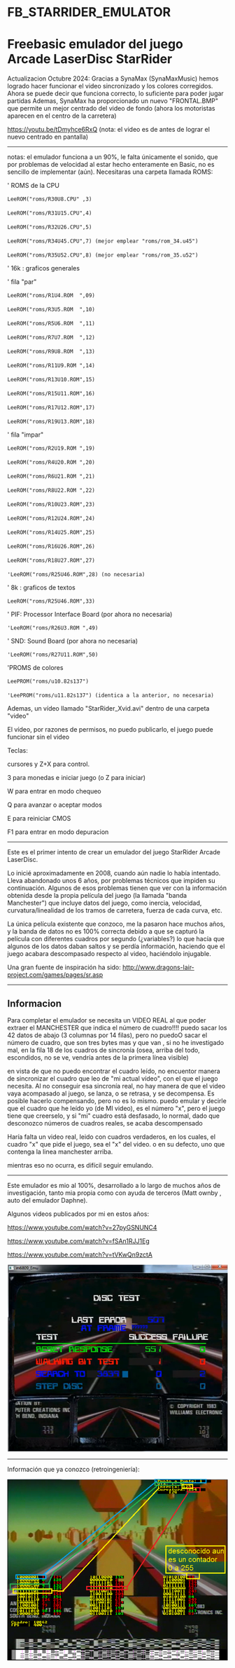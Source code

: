 # FB_STARRIDER_EMULATOR
Freebasic emulador del juego Arcade LaserDisc StarRider
====================================================================

Actualizacion Octubre 2024:
Gracias a SynaMax (SynaMaxMusic) hemos logrado hacer funcionar el video sincronizado y los colores corregidos. Ahora se puede decir que funciona correcto, lo suficiente para poder jugar partidas Ademas, SynaMax ha proporcionado un nuevo "FRONTAL.BMP" que permite un mejor centrado del video de fondo (ahora los motoristas aparecen en el centro de la carretera)

https://youtu.be/tDmyhce6RxQ  (nota: el video es de antes de lograr el nuevo centrado en pantalla)

-------------------------------------------------------------
notas:
el emulador funciona a un 90%, le falta únicamente el sonido, que por problemas de velocidad al estar hecho enteramente en Basic, no es sencillo de implementar (aún).
Necesitaras una carpeta llamada ROMS:

' ROMS de la CPU

	LeeROM("roms/R30U8.CPU" ,3) 
 
	LeeROM("roms/R31U15.CPU",4) 
 
	LeeROM("roms/R32U26.CPU",5) 
   
	LeeROM("roms/R34U45.CPU",7) (mejor emplear "roms/rom_34.u45")
 
	LeeROM("roms/R35U52.CPU",8) (mejor emplear "roms/rom_35.u52")


' 16k : graficos generales	

' fila "par"
   
	LeeROM("roms/R1U4.ROM  ",09)
 
	LeeROM("roms/R3U5.ROM  ",10)
 
	LeeROM("roms/R5U6.ROM  ",11)
 
	LeeROM("roms/R7U7.ROM  ",12)
 
	LeeROM("roms/R9U8.ROM  ",13)
 
	LeeROM("roms/R11U9.ROM ",14)
 
	LeeROM("roms/R13U10.ROM",15) 	
 
	LeeROM("roms/R15U11.ROM",16) 
 
	LeeROM("roms/R17U12.ROM",17)
 
	LeeROM("roms/R19U13.ROM",18) 
 
 
' fila "impar"	
 
	LeeROM("roms/R2U19.ROM ",19)
 
	LeeROM("roms/R4U20.ROM ",20)
 
	LeeROM("roms/R6U21.ROM ",21)
 
	LeeROM("roms/R8U22.ROM ",22)
 
	LeeROM("roms/R10U23.ROM",23)
 
	LeeROM("roms/R12U24.ROM",24)
 
	LeeROM("roms/R14U25.ROM",25)
 
	LeeROM("roms/R16U26.ROM",26)
 
	LeeROM("roms/R18U27.ROM",27)
 
	'LeeROM("roms/R25U46.ROM",28) (no necesaria)
 

' 8k : graficos de textos	

	LeeROM("roms/R25U46.ROM",33)
 

' PIF: Processor Interface Board (por ahora no necesaria)

	'LeeROM("roms/R26U3.ROM ",49)
 

' SND: Sound Board (por ahora no necesaria)

	'LeeROM("roms/R27U11.ROM",50)
 

'PROMS de colores

	LeePROM("roms/u10.82s137")
 
	'LeePROM("roms/u11.82s137") (identica a la anterior, no necesaria)
 

 Ademas, un vídeo llamado "StarRider_Xvid.avi" dentro de una carpeta "video" 
 
 El vídeo, por razones de permisos, no puedo publicarlo, el juego puede funcionar sin el video

 Teclas:
 
 cursores y Z+X para control. 
 
 3 para monedas e iniciar juego (o Z para iniciar)
 
 W para entrar en modo chequeo 
 
 Q para avanzar o aceptar modos
 
 E para reiniciar CMOS
 
 F1 para entrar en modo depuracion
 
 ----------------------------------------------


Este es el primer intento de crear un emulador del juego StarRider Arcade LaserDisc.

Lo inicié aproximadamente en 2008, cuando aún nadie lo había intentado. Lleva abandonado unos 6 años, por problemas técnicos que impiden su continuación.
Algunos de esos problemas tienen que ver con la información obtenida desde la propia película del juego (la llamada "banda Manchester") que incluye datos del juego, como inercia, velocidad, curvatura/linealidad de los tramos de carretera, fuerza de cada curva, etc.

La única película existente que conzoco, me la pasaron hace muchos años, y la banda de datos no es 100% correcta debido a que se capturó la película con diferentes cuadros por segundo (¿variables?) lo que hacía que algunos de los datos daban saltos y se perdía información, haciendo que el juego acabara descompasado respecto al video, haciéndolo injugable.


Una gran fuente de inspiración ha sido:
http://www.dragons-lair-project.com/games/pages/sr.asp

------------------------------------------
Informacion
--
Para completar el emulador se necesita un VIDEO REAL al que poder extraer el MANCHESTER que indica el número de cuadro!!!!
puedo sacar los 42 datos de abajo (3 columnas por 14 filas), pero no puedoO sacar el número de cuadro, que son tres bytes mas
y que van , si no he investigado mal, en la fila 18 de los cuadros de sincronía (osea, arriba del todo, escondidos, no se ve, vendría antes de la primera línea visible)

en vista de que no puedo encontrar el cuadro leído, no encuentor manera de sincronizar el cuadro que leo de "mi actual vídeo", con el que el juego necesita.
Al no conseguir esa sincronía real, no hay manera de que el video vaya acompasado al juego, se lanza, o se retrasa, y se decompensa.
Es posible hacerlo compensando, pero no es lo mismo. puedo emular y decirle que el cuadro que he leído yo (de MI video), es el número "x", pero el juego tiene que creerselo, y si "mi" cuadro está desfasado, lo normal, dado que desconozco números de cuadros reales, se acaba descompensado

Haría falta un video real, leido con cuadros verdaderos, en los cuales, el cuadro "x" que pide el juego, sea el "x" del video.
o en su defecto, uno que contenga la linea manchester arriba.

mientras eso no ocurra, es difícil seguir emulando.

-------------------------------------------
Este emulador es mio al 100%, desarrollado a lo largo de muchos años de investigación, tanto mia propia como con ayuda de terceros (Matt ownby , auto del emulador Daphne).

Algunos videos publicados por mi en estos años:

https://www.youtube.com/watch?v=27pyGSNUNC4

https://www.youtube.com/watch?v=fSAn1RJJ1Eg

https://www.youtube.com/watch?v=tVKwQn9zctA


![Imagen starrider](https://github.com/jepalza/FB_STARRIDER_EMULATOR/blob/main/fb_starrider.png)

---------------------------------------
Información que ya conozco (retroingeniería):

![Imagen starrider](https://github.com/jepalza/FB_STARRIDER_EMULATOR/blob/main/info/ya_conocidos.png)
